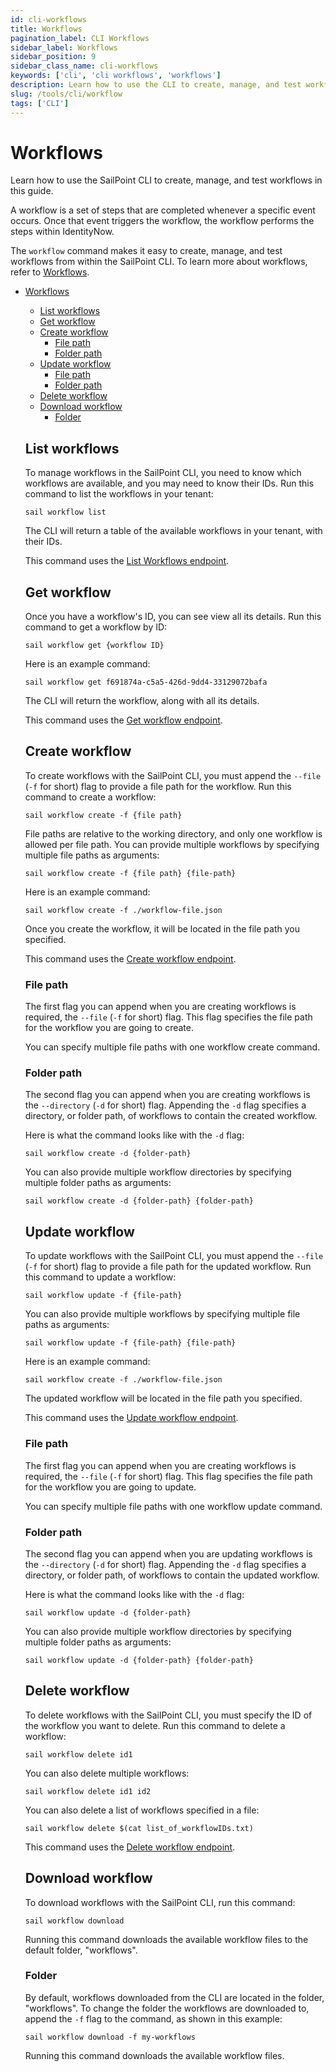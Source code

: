 ```yaml
---
id: cli-workflows
title: Workflows
pagination_label: CLI Workflows
sidebar_label: Workflows
sidebar_position: 9
sidebar_class_name: cli-workflows
keywords: ['cli', 'cli workflows', 'workflows']
description: Learn how to use the CLI to create, manage, and test workflows in this guide.
slug: /tools/cli/workflow
tags: ['CLI']
---
```


# Workflows

Learn how to use the SailPoint CLI to create, manage, and test workflows in this guide. 

A workflow is a set of steps that are completed whenever a specific event occurs. Once that event triggers the workflow, the workflow performs the steps within IdentityNow. 

The `workflow` command makes it easy to create, manage, and test workflows from within the SailPoint CLI. To learn more about workflows, refer to [Workflows](https://documentation.sailpoint.com/saas/help/workflows/workflow-basics.html?h=workflow).

- [Workflows](#workflows)
  - [List workflows](#list-workflows)
  - [Get workflow](#get-workflow)
  - [Create workflow](#create-workflow)
    - [File path](#file-path)
    - [Folder path](#folder-path)
  - [Update workflow](#update-workflow)
    - [File path](#file-path-1)
    - [Folder path](#folder-path-1)
  - [Delete workflow](#delete-workflow) 
  - [Download workflow](#download-workflow)
    - [Folder](#folder)

  ## List workflows 

  To manage workflows in the SailPoint CLI, you need to know which workflows are available, and you may need to know their IDs. Run this command to list the workflows in your tenant: 

  ```shell
  sail workflow list 
  ```

  The CLI will return a table of the available workflows in your tenant, with their IDs. 

  This command uses the [List Workflows endpoint](https://developer.sailpoint.com/idn/api/beta/list-workflows). 

  ## Get workflow 

  Once you have a workflow's ID, you can see view all its details. Run this command to get a workflow by ID: 

  ```shell
  sail workflow get {workflow ID}
  ```

  Here is an example command: 

  ```shell
  sail workflow get f691874a-c5a5-426d-9dd4-33129072bafa
  ```

  The CLI will return the workflow, along with all its details. 

  This command uses the [Get workflow endpoint](https://developer.sailpoint.com/idn/api/beta/get-workflow).

  ## Create workflow 

  To create workflows with the SailPoint CLI, you must append the `--file` (`-f` for short) flag to provide a file path for the workflow. Run this command to create a workflow: 

  ```shell
  sail workflow create -f {file path}
  ```

  File paths are relative to the working directory, and only one workflow is allowed per file path. You can provide multiple workflows by specifying multiple file paths as arguments: 

  ```shell
  sail workflow create -f {file path} {file-path}
  ```

  Here is an example command: 

  ```shell
  sail workflow create -f ./workflow-file.json
  ```

  Once you create the workflow, it will be located in the file path you specified. 

  This command uses the [Create workflow endpoint](https://developer.sailpoint.com/idn/api/beta/create-workflow). 

  ### File path 

  The first flag you can append when you are creating workflows is required, the `--file` (`-f` for short) flag. This flag specifies the file path for the workflow you are going to create. 
  
  You can specify multiple file paths with one workflow create command. 

  ### Folder path

  The second flag you can append when you are creating workflows is the `--directory` (`-d` for short) flag. Appending the `-d` flag specifies a directory, or folder path, of workflows to contain the created workflow. 

  Here is what the command looks like with the `-d` flag: 

  ```shell
  sail workflow create -d {folder-path}
  ```

  You can also provide multiple workflow directories by specifying multiple folder paths as arguments: 

  ```shell
  sail workflow create -d {folder-path} {folder-path}
  ```

  ## Update workflow 

  To update workflows with the SailPoint CLI, you must append the `--file` (`-f` for short) flag to provide a file path for the updated workflow. Run this command to update a workflow: 

  ```shell
  sail workflow update -f {file-path} 
  ```

  You can also provide multiple workflows by specifying multiple file paths as arguments: 

  ```shell
  sail workflow update -f {file-path} {file-path}
  ```

  Here is an example command: 

  ```shell
  sail workflow create -f ./workflow-file.json
  ```

  The updated workflow will be located in the file path you specified. 

  This command uses the [Update workflow endpoint](https://developer.sailpoint.com/idn/api/beta/update-workflow).

  ### File path 

  The first flag you can append when you are creating workflows is required, the `--file` (`-f` for short) flag. This flag specifies the file path for the workflow you are going to update. 
  
  You can specify multiple file paths with one workflow update command. 

  ### Folder path 

  The second flag you can append when you are updating workflows is the `--directory` (`-d` for short) flag. Appending the `-d` flag specifies a directory, or folder path, of workflows to contain the updated workflow. 

  Here is what the command looks like with the `-d` flag: 

  ```shell
  sail workflow update -d {folder-path}
  ```

  You can also provide multiple workflow directories by specifying multiple folder paths as arguments: 

  ```shell
  sail workflow update -d {folder-path} {folder-path}
  ```

  ## Delete workflow 

  To delete workflows with the SailPoint CLI, you must specify the ID of the workflow you want to delete. Run this command to delete a workflow: 

  ```shell
  sail workflow delete id1
  ```

  You can also delete multiple workflows: 

  ```shell
  sail workflow delete id1 id2 
  ```

  You can also delete a list of workflows specified in a file: 

  ```shell
  sail workflow delete $(cat list_of_workflowIDs.txt)
  ```

  This command uses the [Delete workflow endpoint](https://developer.sailpoint.com/idn/api/beta/delete-workflow).

  ## Download workflow 

  To download workflows with the SailPoint CLI, run this command: 

  ```shell
  sail workflow download 
  ```

  Running this command downloads the available workflow files to the default folder, "workflows". 

  ### Folder 

  By default, workflows downloaded from the CLI are located in the folder, "workflows". To change the folder the workflows are downloaded to, append the `-f` flag to the command, as shown in this example: 

  ```shell
  sail workflow download -f my-workflows
  ```

  Running this command downloads the available workflow files.